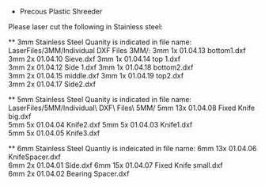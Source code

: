 * Precous Plastic Shreeder

Please laser cut the following in Stainless steel:

** 3mm Stainless Steel 
Quanity is indicated in file name: 
LaserFiles/3MM/Individual DXF Files 3MM/: 
3mm 1x 01.04.13 bottom1.dxf	
3mm 2x 01.04.10 Sieve.dxf 
3mm 1x 01.04.14 top 1.dxf		 
3mm 2x 01.04.12 Side 1.dxf 
3mm 1x 01.04.18 bottom2.dxf		 
3mm 2x 01.04.15 middle.dxf 
3mm 1x 01.04.19 top2.dxf		 
3mm 2x 01.04.17 Side2.dxf 
 
** 5mm Stainless Steel 
Quanity is indicated in file name: 
LaserFiles/5MM/Individual\ DXF\ Files\ 5MM/ 
5mm 13x 01.04.08  Fixed Knife big.dxf	 
5mm 5x 01.04.04 Knife2.dxf 
5mm 5x 01.04.03 Knife1.dxf		 
5mm 5x 01.04.05 Knife3.dxf 
 
** 6mm Stainless Steel 
Quantiy is indeicated in file name: 
6mm 13x 01.04.06 KnifeSpacer.dxf	 
6mm 2x 01.04.01 Side.dxf 
6mm 15x 01.04.07 Fixed Knife small.dxf	 
6mm 2x 01.04.02 Bearing Spacer.dxf 
 



